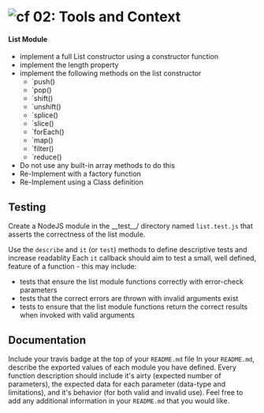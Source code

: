 ![cf](https://i.imgur.com/7v5ASc8.png) 02: Tools and Context
======

#### List Module
  * implement a full List constructor using a constructor function
  * implement the length property
  * implement the following methods on the list constructor
    * `push()
    * `pop()
    * `shift()
    * `unshift()
    * `splice()
    * `slice()
    * `forEach()
    * `map()
    * `filter()
    * `reduce()
  * Do not use any built-in array methods to do this
  * Re-Implement with a factory function
  * Re-Implement using a Class definition
  
## Testing
Create a NodeJS module in the \_\_test\_\_/ directory named `list.test.js` that asserts the correctness of the list module.

Use the `describe` and `it` (or `test`) methods to define descriptive tests and increase readablity
Each `it` callback should aim to test a small, well defined, feature of a function - this may include:
  * tests that ensure the list module functions correctly with error-check parameters
  * tests that the correct errors are thrown with invalid arguments exist
  * tests to ensure that the list module functions return the correct results when invoked with valid arguments

##  Documentation
Include your travis badge at the top of your `README.md` file
In your `README.md`, describe the exported values of each module you have defined. Every function description should include it's airty (expected number of parameters), the expected data for each parameter (data-type and limitations), and it's behavior (for both valid and invalid use). Feel free to add any additional information in your `README.md` that you would like.
